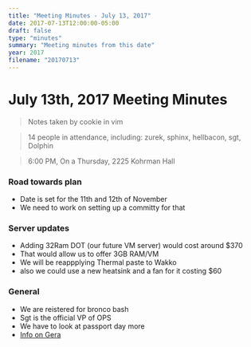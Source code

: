 ```yaml
---
title: "Meeting Minutes - July 13, 2017"
date: 2017-07-13T12:00:00-05:00
draft: false
type: "minutes"
summary: "Meeting minutes from this date"
year: 2017
filename: "20170713"
---
```


# July 13th, 2017 Meeting Minutes
> Notes taken by cookie in vim

> 14 people in attendance, including: zurek, sphinx, hellbacon, sgt, Dolphin

> 6:00 PM, On a Thursday, 2225 Kohrman Hall

### Road towards plan

- Date is set for the 11th and 12th of November
- We need to work on setting up a committy for that 

### Server updates

- Adding 32Ram DOT (our future VM server) would cost around $370
- That would allow us to offer 3GB RAM/VM 
- We will be reappplying Thermal paste to  Wakko
- also we could use a new heatsink and a fan for it  costing $60

### General

- We are reistered for bronco bash
- Sgt is the official VP of OPS
- We have to look at passport day more
- [Info on Gera](https://gera-it.com/)

